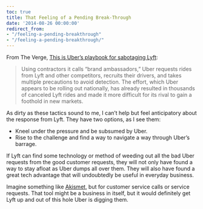 ```yaml
---
toc: true
title: That Feeling of a Pending Break-Through
date: '2014-08-26 00:00:00'
redirect_from:
- "/feeling-a-pending-breakthrough"
- "/feeling-a-pending-breakthrough/"
---
```


From The Verge, [This is Uber’s playbook for sabotaging Lyft](http://www.theverge.com/2014/8/26/6067663/this-is-ubers-playbook-for-sabotaging-lyft):

> Using contractors it calls “brand ambassadors,” Uber requests rides from Lyft and other competitors, recruits their drivers, and takes multiple precautions to avoid detection. The effort, which Uber appears to be rolling out nationally, has already resulted in thousands of canceled Lyft rides and made it more difficult for its rival to gain a foothold in new markets.

As dirty as these tactics sound to me, I can’t help but feel anticipatory about the response from Lyft. They have two options, as I see them:

- Kneel under the pressure and be subsumed by Uber.
- Rise to the challenge and find a way to navigate a way through Uber’s barrage.

If Lyft can find some technology or method of weeding out all the bad Uber requests from the good customer requests, they will not only have found a way to stay afloat as Uber dumps all over them. They will also have found a great tech advantage that will undoubtedly be useful in everyday business.

Imagine something like [Akismet](http://akismet.com), but for customer service calls or service requests. That tool might be a business in itself, but it would definitely get Lyft up and out of this hole Uber is digging them.

